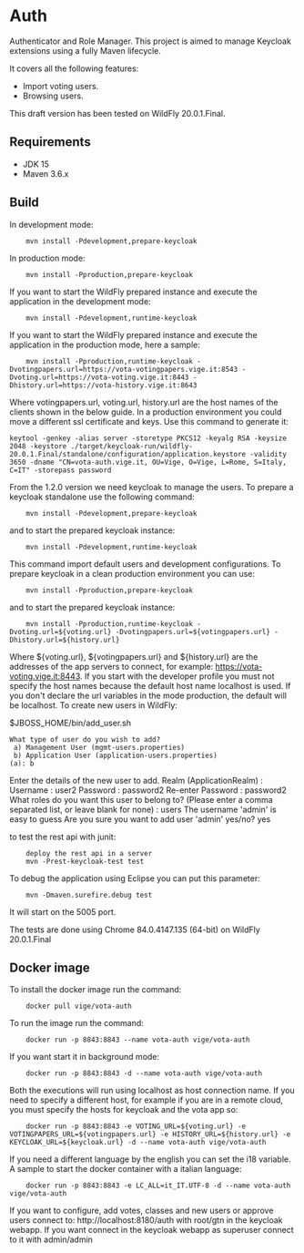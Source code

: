 Auth
=============
Authenticator and Role Manager.
This project is aimed to manage Keycloak extensions using a fully Maven lifecycle.

It covers all the following features:

- Import voting users.
- Browsing users.

This draft version has been tested on WildFly 20.0.1.Final.

Requirements
------------

- JDK 15
- Maven 3.6.x


Build
-----

In development mode:
```
    mvn install -Pdevelopment,prepare-keycloak
```
In production mode:
```
    mvn install -Pproduction,prepare-keycloak
```
If you want to start the WildFly prepared instance and execute the application in the development mode:
```
    mvn install -Pdevelopment,runtime-keycloak
```
If you want to start the WildFly prepared instance and execute the application in the production mode, here a sample:
```
    mvn install -Pproduction,runtime-keycloak -Dvotingpapers.url=https://vota-votingpapers.vige.it:8543 -Dvoting.url=https://vota-voting.vige.it:8443 -Dhistory.url=https://vota-history.vige.it:8643
```
Where votingpapers.url, voting.url, history.url are the host names of the clients shown in the below guide.
In a production environment you could move a different ssl certificate and keys. Use this command to generate it:
```
keytool -genkey -alias server -storetype PKCS12 -keyalg RSA -keysize 2048 -keystore ./target/keycloak-run/wildfly-20.0.1.Final/standalone/configuration/application.keystore -validity 3650 -dname "CN=vota-auth.vige.it, OU=Vige, O=Vige, L=Rome, S=Italy, C=IT" -storepass password
```
From the 1.2.0 version we need keycloak to manage the users. To prepare a keycloak standalone use the following command:
```
    mvn install -Pdevelopment,prepare-keycloak
```
and to start the prepared keycloak instance:
```
    mvn install -Pdevelopment,runtime-keycloak
```
This command import default users and development configurations. To prepare keycloak in a clean production environment you can use:
```
    mvn install -Pproduction,prepare-keycloak
```
and to start the prepared keycloak instance:
```
    mvn install -Pproduction,runtime-keycloak -Dvoting.url=${voting.url} -Dvotingpapers.url=${votingpapers.url} -Dhistory.url=${history.url}
```
Where ${voting.url}, ${votingpapers.url} and ${history.url} are the addresses of the app servers to connect, for example: https://vota-voting.vige.it:8443. If you start with the developer profile you must not specify the host names because the default host name localhost is used. If you don't declare the url variables in the mode production, the default will be localhost.
To create new users in WildFly:

$JBOSS_HOME/bin/add_user.sh

    What type of user do you wish to add? 
     a) Management User (mgmt-users.properties) 
     b) Application User (application-users.properties)
    (a): b

Enter the details of the new user to add.
Realm (ApplicationRealm) : 
Username : user2
Password : password2
Re-enter Password : password2
What roles do you want this user to belong to? (Please enter a comma separated list, or leave blank for none) : users
The username 'admin' is easy to guess
Are you sure you want to add user 'admin' yes/no? yes

to test the rest api with junit:
```
    deploy the rest api in a server
    mvn -Prest-keycloak-test test
```
To debug the application using Eclipse you can put this parameter:
```
    mvn -Dmaven.surefire.debug test
```
It will start on the 5005 port.

The tests are done using Chrome 84.0.4147.135 (64-bit) on WildFly 20.0.1.Final

Docker image
------------

To install the docker image run the command:
```
    docker pull vige/vota-auth
```
To run the image run the command:
```
    docker run -p 8843:8843 --name vota-auth vige/vota-auth
```
If you want start it in background mode:
```
    docker run -p 8843:8843 -d --name vota-auth vige/vota-auth
```
Both the executions will run using localhost as host connection name. If you need to specify a different host, for example if you are in a remote cloud, you must specify the hosts for keycloak and the vota app so:
```
    docker run -p 8843:8843 -e VOTING_URL=${voting.url} -e VOTINGPAPERS_URL=${votingpapers.url} -e HISTORY_URL=${history.url} -e KEYCLOAK_URL=${keycloak.url} -d --name vota-auth vige/vota-auth
```
If you need a different language by the english you can set the i18 variable. A sample to start the docker container with a italian language:
```
    docker run -p 8843:8843 -e LC_ALL=it_IT.UTF-8 -d --name vota-auth vige/vota-auth
```
If you want to configure, add votes, classes and new users or approve users connect to: http://localhost:8180/auth with root/gtn in the keycloak webapp.
If you want connect in the keycloak webapp as superuser connect to it with admin/admin